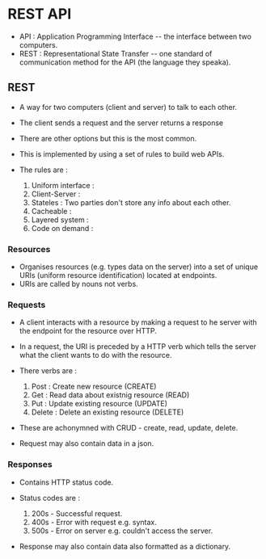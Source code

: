 # REST API 
- API : Application Programming Interface -- the interface between two computers.
- REST : Representational State Transfer -- one standard of communication method for the API (the language they speaka).

## REST 
- A way for two computers (client and server) to talk to each other. 
- The client sends a request and the server returns a response
- There are other options but this is the most common.
- This is implemented by using a set of rules to build web APIs.

- The rules are :
    1. Uniform interface : 
    2. Client-Server : 
    3. Stateles : Two parties don't store any info about each other.
    4. Cacheable : 
    5. Layered system : 
    6. Code on demand : 

### Resources 
- Organises resources (e.g. types data on the server) into a set of unique URIs (uniform resource identification) located at endpoints.
- URIs are called by nouns not verbs.

### Requests 
- A client interacts with a resource by making a request to he server with the endpoint for the resource over HTTP. 
- In a request, the URI is preceded by a HTTP verb which tells the server what the client wants to do with the resource.

- There verbs are : 
    1. Post : Create new resource (CREATE)
    2. Get : Read data about existnig resource (READ)
    3. Put : Update existing resource (UPDATE)
    4. Delete : Delete an existing resource (DELETE)

- These are achonymned with CRUD - create, read, update, delete.
- Request may also contain data in a json.

### Responses
- Contains HTTP status code. 
- Status codes are : 
    1. 200s - Successful request. 
    2. 400s - Error with request e.g. syntax.
    3. 500s - Error on server e.g. couldn't access the server.

- Response may also contain data also formatted as a dictionary. 